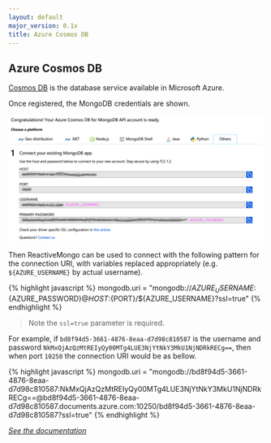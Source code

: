 ```yaml
---
layout: default
major_version: 0.1x
title: Azure Cosmos DB
---
```


## Azure Cosmos DB

[Cosmos DB](https://docs.microsoft.com/en-us/azure/cosmos-db/introduction) is the database service available in Microsoft Azure.

Once registered, the MongoDB credentials are shown.

<img src="../images/azure-cosmos.png" alt="Cosmos DB credentials" class="screenshot" />

Then ReactiveMongo can be used to connect with the following pattern for the connection URI, with variables replaced appropriately (e.g. `${AZURE_USERNAME}` by actual username).

{% highlight javascript %}
mongodb.uri = "mongodb://${AZURE_USERNAME}:${AZURE_PASSWORD}@${HOST}:${PORT}/${AZURE_USERNAME}?ssl=true"
{% endhighlight %}

> Note the `ssl=true` parameter is required.

For example, if `bd8f94d5-3661-4876-8eaa-d7d98c810587` is the username and password `NkMxQjAzQzMtREIyQy00MTg4LUE3NjYtNkY3MkU1NjNDRkRECg==`, then when port `10250` the connection URI would be as bellow.

{% highlight javascript %}
mongodb.uri = "mongodb://bd8f94d5-3661-4876-8eaa-d7d98c810587:NkMxQjAzQzMtREIyQy00MTg4LUE3NjYtNkY3MkU1NjNDRkRECg==@bd8f94d5-3661-4876-8eaa-d7d98c810587.documents.azure.com:10250/bd8f94d5-3661-4876-8eaa-d7d98c810587?ssl=true"
{% endhighlight %}

*[See the documentation](./connect-database.html)*